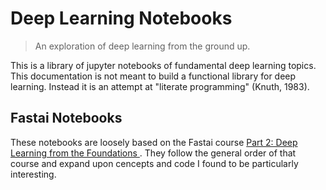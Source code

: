 # Deep Learning Notebooks
> An exploration of deep learning from the ground up. 

This is a library of jupyter notebooks of fundamental deep learning topics. This documentation is not meant to build a functional library for deep learning. Instead it is an attempt at "literate programming" (Knuth, 1983). 

## Fastai Notebooks
These notebooks are loosely based on the Fastai course <a href="https://course.fast.ai/part2"> Part 2: Deep Learning from the Foundations </a>. They follow the general order of that course and expand upon cencepts and code I found to be particularly interesting. 





